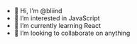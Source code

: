- 👋 Hi, I’m @bliind
- 👀 I’m interested in JavaScript
- 🌱 I’m currently learning React
- 💞️ I’m looking to collaborate on anything
